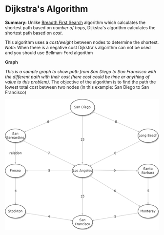 # Dijkstra's Algorithm

**Summary:**
Unlike [Breadth First Search](../BreadthFirstSearch/) algorithm which calculates the shortest path based on _number of hops_, Dijkstra's algorithm calculates the shortest path based on _cost_.

This algorithm uses a _cost/weight_ between nodes to determine the shortest. *Note*: When there is a negative cost Dijkstra's algorithm can not be used and you should use Bellman-Ford algorithm

**Graph**

_This is a sample graph to show path from San Diego to San Francisco with the different path with their cost (here cost could be time ar anything of value to this problem)._  The objective of the algorithm is to find the path the lowest total cost between two nodes (in this example: San Diego to San Francisco)

![alt text][Graph]

[Graph]: Dijkstra.png "Sample Graph"